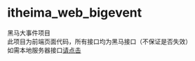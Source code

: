 # itheima_web_bigevent
黑马大事件项目<br/>
此项目为前端页面代码，所有接口均为黑马接口（不保证是否失效）<br/>
如需本地服务器接口[请点击](https://github.com/1XiaoW/bigEvent_F-B_stage)
